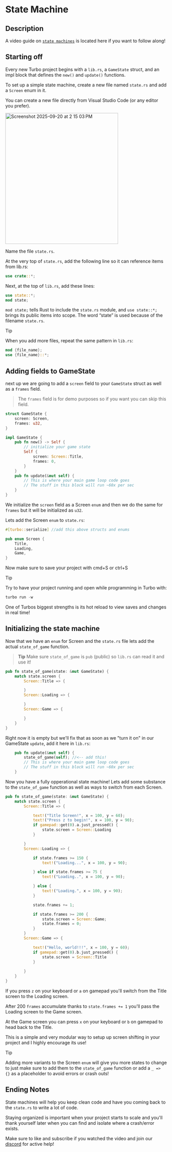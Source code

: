 # State Machine

## Description

A video guide on [`state machines`](https://www.youtube.com/watch?v=6XMg5csFccw&t=2s) is located here if you want to follow along!

## Starting off

Every new Turbo project begins with a `lib.rs`, a `GameState` struct, and an impl block that defines the `new()` and `update()` functions. 

To set up a simple state machine, create a new file named `state.rs` and add a `Screen` enum in it. 

You can create a new file directly from Visual Studio Code (or any editor you prefer).

<img width="351" height="407" alt="Screenshot 2025-09-20 at 2 15 03 PM" src="https://github.com/user-attachments/assets/bd17eaba-7d50-46af-b0c4-eda42cd423f6" />

Name the file `state.rs`. 

At the very top of `state.rs`, add the following line so it can reference items from lib.rs:

```rust
use crate::*;
```

Next, at the top of `lib.rs`, add these lines:

```rust
use state::*;
mod state;
```
`mod state;` tells Rust to include the `state.rs` module, and `use state::*;` brings its public items into scope. The word “state” is used because of the filename `state.rs`.

> [!TIP]
> When you add more files, repeat the same pattern in `lib.rs`:
>
> ```rust
> mod {file_name};
> use {file_name}::*;
> ```

## Adding fields to GameState

next up we are going to add a `screen` field to your `GameState` struct as well as a `frames` field. 

> The `frames` field is for demo purposes so if you want you can skip this field.

```rust
struct GameState {
    screen: Screen,
    frames: u32,
}

impl GameState {
    pub fn new() -> Self {
        // initialize your game state
        Self { 
            screen: Screen::Title,
            frames: 0,  
        }
    }
    pub fn update(&mut self) {
        // This is where your main game loop code goes
        // The stuff in this block will run ~60x per sec
    }
}
```

We initialize the `screen` field as a Screen `enum` and then we do the same for `frames` but it will be initialized as `u32`.

Lets add the Screen `enum` to `state.rs`:

```rust
#[turbo::serialize] //add this above structs and enums

pub enum Screen {
    Title,
    Loading,
    Game,
}
```
Now make sure to save your project with cmd+S or ctrl+S

> [!TIP]
> Try to have your project running and open while programming in Turbo with: 
>
> ```rust
> turbo run -w
> ```
>
> One of Turbos biggest strengths is its hot reload to view saves and changes in real time!


## Initializing the state machine

Now that we have an `enum` for Screen and the `state.rs` file lets add the actual `state_of_game` function.
> **Tip** Make sure `state_of_game` is `pub` (public) so `lib.rs` can read it and use it!
```rust
pub fn state_of_game(state: &mut GameState) {
    match state.screen {
        Screen::Title => {

        }
        Screen::Loading => {

        }
        Screen::Game => {

        }
    }
}
```

Right now it is empty but we'll fix that as soon as we "turn it on" in our GameState `update`, add it here in `lib.rs`:

```rust
    pub fn update(&mut self) {
        state_of_game(self); //<-- add this!
        // This is where your main game loop code goes
        // The stuff in this block will run ~60x per sec
    }
```

Now you have a fully opperational state machine! Lets add some substance to the `state_of_game` function as well as ways to switch from each Screen.

```rust
pub fn state_of_game(state: &mut GameState) {
    match state.screen {
        Screen::Title => {

            text!("Title Screen!", x = 100, y = 60);
            text!("Press z to begin!", x = 100, y = 90);
            if gamepad::get(0).a.just_pressed() {
                state.screen = Screen::Loading
            }

        }
        Screen::Loading => {

            if state.frames >= 150 {
                text!("Loading...", x = 100, y = 90);

            } else if state.frames >= 75 {
                text!("Loading..", x = 100, y = 90);

            } else {
                text!("Loading.", x = 100, y = 90);
            }

            state.frames += 1;

            if state.frames >= 200 {
                state.screen = Screen::Game;
                state.frames = 0;
            }
        }
        Screen::Game => {

            text!("Hello, world!!!", x = 100, y = 60);
            if gamepad::get(0).b.just_pressed() {
                state.screen = Screen::Title
            }
            
        }
    }
}
```

If you press `z` on your keyboard or `a` on gamepad you'll switch from the Title screen to the Loading screen.

After 200 `frames` accumulate thanks to `state.frames += 1` you'll pass the Loading screen to the Game screen.

At the Game screen you can press `x` on your keyboard or `b` on gamepad to head back to the Title.

This is a simple and very modular way to setup up screen shifting in your project and I highly encourage its use!

> [!TIP]
> Adding more variants to the Screen `enum` will give you more states to change to just make sure to add them to the `state_of_game` function or add a `_ => {}` as a placeholder to avoid errors or crash outs!


## Ending Notes

State machines will help you keep clean code and have you coming back to the `state.rs` to write a lot of code.

Staying organized is important when your project starts to scale and you'll thank yourself later when you can find and isolate where a crash/error exists.

Make sure to like and subscribe if you watched the video and join our [discord](https://discord.gg/V5YWWvQvKW) for active help! 


